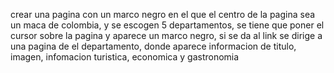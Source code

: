 crear una pagina con un marco negro en el que el centro de la pagina sea un maca de colombia, y se escogen 5 departamentos, se tiene que poner el cursor sobre la pagina y aparece un marco negro, si se da al link se dirige a una pagina de el departamento, donde aparece informacion de titulo, imagen, infomacion turistica, economica y gastronomia